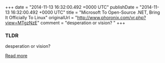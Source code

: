 +++
date = "2014-11-13 16:32:00.492 +0000 UTC"
publishDate = "2014-11-13 16:32:00.492 +0000 UTC"
title = "Microsoft To Open-Source .NET, Bring It Officially To Linux"
originalUrl = "http://www.phoronix.com/vr.php?view=MTgzNzE"
comment = "desperation or vision? "
+++

### TLDR

desperation or vision?

[Read more](http://www.phoronix.com/vr.php?view=MTgzNzE)
